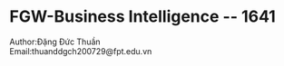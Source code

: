 <h1>FGW-Business Intelligence -- 1641</h1>
<a>Author:Đặng Đức Thuần</a>
<br>
<a>Email:thuanddgch200729@fpt.edu.vn</a>
